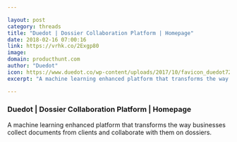 ```yaml
---

layout: post
category: threads
title: "Duedot | Dossier Collaboration Platform | Homepage"
date: 2018-02-16 07:00:16
link: https://vrhk.co/2Exgp80
image: 
domain: producthunt.com
author: "Duedot"
icon: https://www.duedot.co/wp-content/uploads/2017/10/favicon_duedot72.png
excerpt: "A machine learning enhanced platform that transforms the way businesses collect documents from clients and collaborate with them on dossiers."

---
```


### Duedot | Dossier Collaboration Platform | Homepage

A machine learning enhanced platform that transforms the way businesses collect documents from clients and collaborate with them on dossiers.